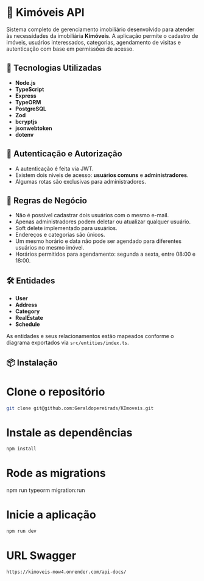 # 🏡 Kimóveis API

Sistema completo de gerenciamento imobiliário desenvolvido para atender às necessidades da imobiliária **Kimóveis**. A aplicação permite o cadastro de imóveis, usuários interessados, categorias, agendamento de visitas e autenticação com base em permissões de acesso.

## 🚀 Tecnologias Utilizadas

- **Node.js**
- **TypeScript**
- **Express**
- **TypeORM**
- **PostgreSQL**
- **Zod**
- **bcryptjs**
- **jsonwebtoken**
- **dotenv**


## 🔐 Autenticação e Autorização

- A autenticação é feita via JWT.
- Existem dois níveis de acesso: **usuários comuns** e **administradores**.
- Algumas rotas são exclusivas para administradores.

## 🧠 Regras de Negócio

- Não é possível cadastrar dois usuários com o mesmo e-mail.
- Apenas administradores podem deletar ou atualizar qualquer usuário.
- Soft delete implementado para usuários.
- Endereços e categorias são únicos.
- Um mesmo horário e data não pode ser agendado para diferentes usuários no mesmo imóvel.
- Horários permitidos para agendamento: segunda a sexta, entre 08:00 e 18:00.


## 🛠️ Entidades

- **User**
- **Address**
- **Category**
- **RealEstate**
- **Schedule**

As entidades e seus relacionamentos estão mapeados conforme o diagrama exportados via `src/entities/index.ts`.

## 📦 Instalação


# Clone o repositório
```bash
git clone git@github.com:Geraldopereirads/KImoveis.git
```

# Instale as dependências
```bash
npm install
```

# Rode as migrations
npm run typeorm migration:run

# Inicie a aplicação
```bash
npm run dev
```

# URL Swagger
```bash
https://kimoveis-mow4.onrender.com/api-docs/
```
